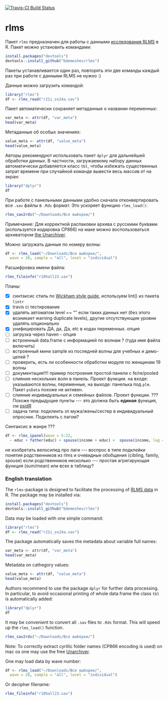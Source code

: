 [![Travis-CI Build Status](https://travis-ci.org/bdemeshev/rlms.svg?branch=master)](https://travis-ci.org/bdemeshev/rlms)

rlms
====

Пакет `rlms` предназначен для работы с данными  [исследования RLMS](http://www.hse.ru/rlms/) в R. Пакет можно установить командами:
```r
install.packages("devtools")
devtools::install_github("bdemeshev/rlms")
```
Пакеты устанавливается один раз, повторять эти две команды каждый раз при работе с данными RLMS не нужно :)


Данные можно загрузить командой:
```r
library("rlms")
df <- rlms_read("r21i_os24a.sav")
```

Пакет автоматически сохраняет метаданные о названии переменных:
```r
var_meta <- attr(df, "var_meta")
head(var_meta)
```

Метаданные об особых значениях:
```r
value_meta <- attr(df, "value_meta")
head(value_meta)
```

Авторы рекомендуют использовать пакет `dplyr` для дальнейшей обработки данных. 
В частности, загружаемому набору данных автоматически добавляется класс `tbl`, чтобы избежать существенных затрат времени при случайной команде вывести весь массив `df` на экран:

```r
library("dplyr")
df
```

При работе с панельными данными удобно сначала отконвертировать все `.sav` файлы в `.Rds` формат. Это ускоряет функцию `rlms_load()`:

```r
rlms_sav2rds("~/Downloads/Все выборки/")
```

Примечание: Для корректной распаковки архива с русскими буквами (используется кодировка CP866) на маке можно воспользоваться архиватором [the Unarchiver](http://unarchiver.c3.cx/).


Можно загружать данные по номеру волны: 

```r
df <- rlms_load("~/Downloads/Все выборки/", 
  wave = 20, sample = "all", level = "individual")
```

Расшифровка имени файла:
```r
rlms_fileinfo("r10hall23.sav")
```



Планы:

- [x] синтаксис стиль по [Wickham style guide](http://adv-r.had.co.nz/Style.html), используем  lint() из пакета `lintr`
- [x] travis ci тестирование
- [x] удалять автоматом level == "" если таких данных нет (без этого возникает warning duplicate levels), другие отсутствующие уровни удалять опционально
- [x] унифицировать ДА, да, Да, etc в кодах переменных. опция
- [ ] загрузка через haven - опция
- [ ] встроенный data.frame с информацией по волнам ? (туда имя файла включить)
- [ ] встроенный мини sample из последней волны для учебных и демо-целей ?
- [ ] проверить, есть ли особенности обработки модуля по женщинам 19 волны
- [ ] документация!!!! пример построения простой панели с fe/re/pooled
- [ ] слияние нескольких волн в панель. Проект функции. на входе: указываются волны, переменные, на выходе: панелька под `plm`. Пакет `psData` похоже не активен. 
- [ ] слияние индивидуальных и семейных файлов. Проект функции. ??? Похоже предыдущие пункты --- это должна быть __единая__ функция, см [psidR](https://github.com/floswald/psidR/)
- [ ] задача типа: подклеить зп мужа/жены/сестер в индивидуальный опросник. Подклеить с лагом?

Синтаксис в жанре ???
```r
df <- rlms_ipanel(wave = 5:22,
  ~ educ + father(educ) + spouse(income + educ) +  spouse(income, lag = 1))
```
не изобретать велосипед про лаги --- воспрос в типе подклейки
понятия родственников из rlms и очевидные обобщения (cibling, family, spouse)
если родственников несколько --- простая агрегирующая функция (sum/mean) или всех в таблицу?



### English translation

The `rlms`-package is designed to facilitate the processing of [RLMS data](http://www.hse.ru/rlms/) in  R. The package may be installed via:
```r
install.packages("devtools")
devtools::install_github("bdemeshev/rlms")
```

Data may be loaded with one simple command:
```r
library("rlms")
df <- rlms_read("r21i_os24a.sav")
```

The package automatically saves the metadata about variable full names:
```r
var_meta <- attr(df, "var_meta")
head(var_meta)
```

Metadata on cathegory values:
```r
value_meta <- attr(df, "value_meta")
head(value_meta)
```

Authors recommend to use the package `dplyr` for further data processing. 
In particular, to avoid occasional printing of whole data.frame the class `tbl` is 
automatically added:

```r
library("dplyr")
df
```

It may be convenient to convert all `.sav` files to `.Rds` format. This will speed up the  `rlms_load()` function.

```r
rlms_sav2rds("~/Downloads/Все выборки/")
```

Note: To correctly extract cyrillic folder names (CP866 encoding is used) on mac os one may use the free [Unarchiver](http://unarchiver.c3.cx/).


One may load data by wave number: 
```r
df <- rlms_load("~/Downloads/Все выборки/", 
  wave = 20, sample = "all", level = "individual")
```

Or decipher filename:
```r
rlms_fileinfo("r10hall23.sav")
```


